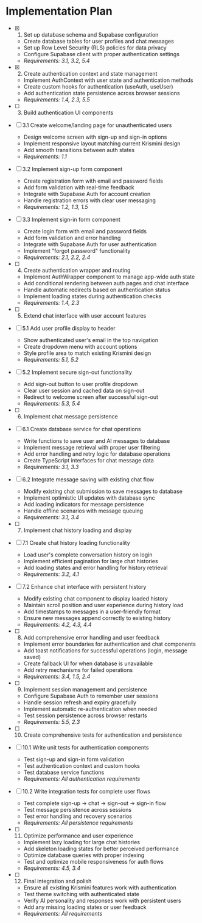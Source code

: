 # Implementation Plan

- [x] 1. Set up database schema and Supabase configuration
  - Create database tables for user profiles and chat messages
  - Set up Row Level Security (RLS) policies for data privacy
  - Configure Supabase client with proper authentication settings
  - _Requirements: 3.1, 3.2, 5.4_

- [x] 2. Create authentication context and state management
  - Implement AuthContext with user state and authentication methods
  - Create custom hooks for authentication (useAuth, useUser)
  - Add authentication state persistence across browser sessions
  - _Requirements: 1.4, 2.3, 5.5_

- [ ] 3. Build authentication UI components
- [ ] 3.1 Create welcome/landing page for unauthenticated users
  - Design welcome screen with sign-up and sign-in options
  - Implement responsive layout matching current Krismini design
  - Add smooth transitions between auth states
  - _Requirements: 1.1_

- [ ] 3.2 Implement sign-up form component
  - Create registration form with email and password fields
  - Add form validation with real-time feedback
  - Integrate with Supabase Auth for account creation
  - Handle registration errors with clear user messaging
  - _Requirements: 1.2, 1.3, 1.5_

- [ ] 3.3 Implement sign-in form component
  - Create login form with email and password fields
  - Add form validation and error handling
  - Integrate with Supabase Auth for user authentication
  - Implement "forgot password" functionality
  - _Requirements: 2.1, 2.2, 2.4_

- [ ] 4. Create authentication wrapper and routing
  - Implement AuthWrapper component to manage app-wide auth state
  - Add conditional rendering between auth pages and chat interface
  - Handle automatic redirects based on authentication status
  - Implement loading states during authentication checks
  - _Requirements: 1.4, 2.3_

- [ ] 5. Extend chat interface with user account features
- [ ] 5.1 Add user profile display to header
  - Show authenticated user's email in the top navigation
  - Create dropdown menu with account options
  - Style profile area to match existing Krismini design
  - _Requirements: 5.1, 5.2_

- [ ] 5.2 Implement secure sign-out functionality
  - Add sign-out button to user profile dropdown
  - Clear user session and cached data on sign-out
  - Redirect to welcome screen after successful sign-out
  - _Requirements: 5.3, 5.4_

- [ ] 6. Implement chat message persistence
- [ ] 6.1 Create database service for chat operations
  - Write functions to save user and AI messages to database
  - Implement message retrieval with proper user filtering
  - Add error handling and retry logic for database operations
  - Create TypeScript interfaces for chat message data
  - _Requirements: 3.1, 3.3_

- [ ] 6.2 Integrate message saving with existing chat flow
  - Modify existing chat submission to save messages to database
  - Implement optimistic UI updates with database sync
  - Add loading indicators for message persistence
  - Handle offline scenarios with message queuing
  - _Requirements: 3.1, 3.4_

- [ ] 7. Implement chat history loading and display
- [ ] 7.1 Create chat history loading functionality
  - Load user's complete conversation history on login
  - Implement efficient pagination for large chat histories
  - Add loading states and error handling for history retrieval
  - _Requirements: 3.2, 4.1_

- [ ] 7.2 Enhance chat interface with persistent history
  - Modify existing chat component to display loaded history
  - Maintain scroll position and user experience during history load
  - Add timestamps to messages in a user-friendly format
  - Ensure new messages append correctly to existing history
  - _Requirements: 4.2, 4.3, 4.4_

- [ ] 8. Add comprehensive error handling and user feedback
  - Implement error boundaries for authentication and chat components
  - Add toast notifications for successful operations (login, message saved)
  - Create fallback UI for when database is unavailable
  - Add retry mechanisms for failed operations
  - _Requirements: 3.4, 1.5, 2.4_

- [ ] 9. Implement session management and persistence
  - Configure Supabase Auth to remember user sessions
  - Handle session refresh and expiry gracefully
  - Implement automatic re-authentication when needed
  - Test session persistence across browser restarts
  - _Requirements: 5.5, 2.3_

- [ ] 10. Create comprehensive tests for authentication and persistence
- [ ] 10.1 Write unit tests for authentication components
  - Test sign-up and sign-in form validation
  - Test authentication context and custom hooks
  - Test database service functions
  - _Requirements: All authentication requirements_

- [ ] 10.2 Write integration tests for complete user flows
  - Test complete sign-up → chat → sign-out → sign-in flow
  - Test message persistence across sessions
  - Test error handling and recovery scenarios
  - _Requirements: All persistence requirements_

- [ ] 11. Optimize performance and user experience
  - Implement lazy loading for large chat histories
  - Add skeleton loading states for better perceived performance
  - Optimize database queries with proper indexing
  - Test and optimize mobile responsiveness for auth flows
  - _Requirements: 4.5, 3.4_

- [ ] 12. Final integration and polish
  - Ensure all existing Krismini features work with authentication
  - Test theme switching with authenticated state
  - Verify AI personality and responses work with persistent users
  - Add any missing loading states or user feedback
  - _Requirements: All requirements_